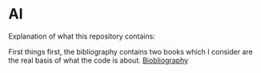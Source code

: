# AI
Explanation of what this repository contains:

First things first, the bibliography contains two books which I consider are the real basis
of what the code is about. 
<a href="/AI/blob/master/AI/Bibliography">Biobliography</a>